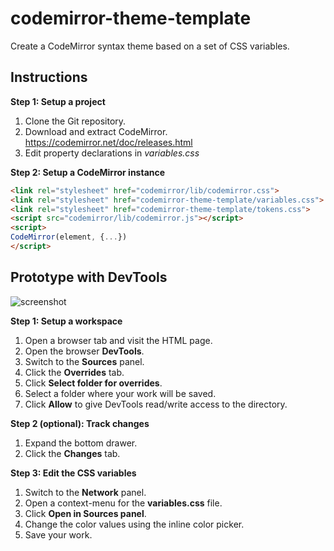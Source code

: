 # codemirror-theme-template
Create a CodeMirror syntax theme based on a set of CSS variables.

## Instructions
**Step 1: Setup a project**
1. Clone the Git repository.
2. Download and extract CodeMirror. https://codemirror.net/doc/releases.html
3. Edit property declarations in _variables.css_

**Step 2: Setup a CodeMirror instance**
```html
<link rel="stylesheet" href="codemirror/lib/codemirror.css">
<link rel="stylesheet" href="codemirror-theme-template/variables.css">
<link rel="stylesheet" href="codemirror-theme-template/tokens.css">
<script src="codemirror/lib/codemirror.js"></script>
<script>
CodeMirror(element, {...})
</script>
```

## Prototype with DevTools

![screenshot](https://user-images.githubusercontent.com/10160581/71879201-5bda5980-30e2-11ea-9d0d-2428b7597cb4.jpg)

**Step 1: Setup a workspace**
1. Open a browser tab and visit the HTML page.
2. Open the browser **DevTools**.
3. Switch to the **Sources** panel.
4. Click the **Overrides** tab.
5. Click **Select folder for overrides**.
6. Select a folder where your work will be saved.
7. Click **Allow** to give DevTools read/write access to the directory.

**Step 2 (optional): Track changes**
1. Expand the bottom drawer.
2. Click the **Changes** tab.

**Step 3: Edit the CSS variables**
1. Switch to the **Network** panel.
2. Open a context-menu for the **variables.css** file.
3. Click **Open in Sources panel**.
3. Change the color values using the inline color picker.
4. Save your work.
